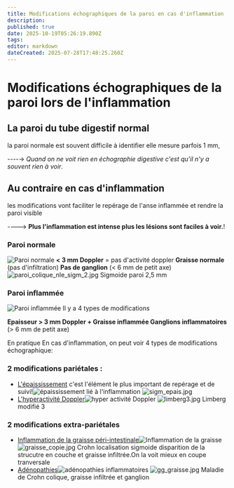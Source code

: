 ```yaml
---
title: Modifications échographiques de la paroi en cas d'inflammation
description: 
published: true
date: 2025-10-19T05:26:19.890Z
tags: 
editor: markdown
dateCreated: 2025-07-28T17:48:25.260Z
---
```


# Modifications échographiques de la paroi lors de l'inflammation
## La paroi du tube digestif normal

la paroi normale est souvent difficile à identifier
elle mesure parfois 1 mm,

----→ *Quand on ne voit rien en échographie digestive c'est qu'il n'y a souvent rien à voir*.


## Au contraire en cas d'inflammation

les modifications vont faciliter le repérage de l'anse inflammée et rendre la paroi visible

----> **Plus l'inflammation est intense plus les lésions sont faciles à voir.**!
### Paroi normale
![Paroi normale](/schemas/nle_sans_texte.jpg)
**< 3 mm
Doppler** = pas d'activité doppler
**Graisse normale** (pas d'infiltration)
**Pas de ganglion** (< 6 mm de petit axe)
![paroi_colique_nle_sigm_2.jpg](/anatomie_typique/paroi_colique_nle_sigm_2.jpg)
Sigmoide paroi 2,5 mm
### Paroi inflammée
![Paroi inflammée](/schemas/gang_site.jpg)
Il y a 4 types de modifications

**Epaisseur > 3 mm
Doppler +
Graisse inflammée
Ganglions inflammatoires** (> 6 mm de petit axe)

En pratique 
En cas d'inflammation, on peut voir 4 types de modifications échographique: 

### 2 modifications pariétales :
- [L'épaississement](/bases/paroi_inflammee/epaississement) 
c'est l'élément le plus important de repérage et de suivi!![épaississement lié à l'inflammation](/schémas/epais.jpg)
![sigm_epais.jpg](/anatomie_typique/sigm_epais.jpg)
- [L'hyperactivité Doppler](/bases/paroi_inflammee/doppler)![hyper activité Doppler](/schémas/doppl.jpg)
![limberg3.jpg](/anatomie_typique/limberg3.jpg)
Limberg modifié 3
### 2 modifications extra-pariétales
- [Inflammation de la graisse péri-intestinale](/bases/paroi_inflammee/graisse)![Inflammation de la graisse](/schémas/gras.jpg)
![graisse_copie.jpg](/paroiinflammee/graisse_copie.jpg)
Crohn localisation sigmoide disparition de la strucutre en couche et graisse infiltrée.On la voit mieux en coupe tranversale
- [Adénopathies](/bases/paroi_inflammee/adp)![adénopathies inflammatoires](/schémas/gang.jpg)
![gg_graisse.jpg](/paroiinflammee/gg_graisse.jpg)
Maladie de Crohn colique, graisse infiltrée et ganglion